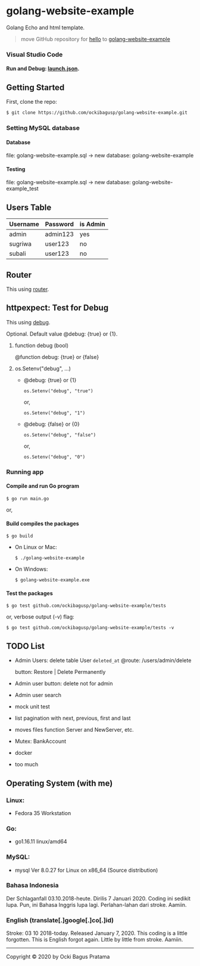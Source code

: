 # golang-website-example
Golang Echo and html template. 

> move GitHub repository for [hello](https://github.com/ockibagusp/hello) to [golang-website-example](#)



### Visual Studio Code

#### Run and Debug: [launch.json](https://github.com/ockibagusp/golang-website-example/blob/master/.vscode/launch.json).


## Getting Started
First, clone the repo:
```bash
$ git clone https://github.com/ockibagusp/golang-website-example.git
```

### Setting MySQL database

#### Database 
file: golang-website-example.sql -> new database: golang-website-example

#### Testing
file: golang-website-example.sql -> new database: golang-website-example_test

## Users Table

| Username | Password | is Admin |
| --- | --- | --- |
| admin | admin123 | yes |
| sugriwa | user123 | no |
| subali | user123 | no |


## Router
This using [router](https://github.com/ockibagusp/golang-website-example/blob/master/router/router.go).

## httpexpect: Test for Debug
This using [debug](https://github.com/ockibagusp/golang-website-example/blob/master/tests/main_test.go).

Optional. Default value @debug: {true} or {1}.

1. function debug (bool)

    @function debug: {true} or {false}

2. os.Setenv("debug", ...)

    - @debug: {true} or {1}

        ```
        os.Setenv("debug", "true") 
        ```
        or,
        ```
        os.Setenv("debug", "1")
        ```

    - @debug: {false} or {0}
        ```
        os.Setenv("debug", "false") 
        ```
        or,
        ```
        os.Setenv("debug", "0")
        ```

### Running app

#### Compile and run Go program
```
$ go run main.go
```

or,

#### Build compiles the packages

```
$ go build
```

- On Linux or Mac:

    ```
    $ ./golang-website-example
    ```

- On  Windows:

    ```
    $ golang-website-example.exe
    ```

#### Test the packages

```
$ go test github.com/ockibagusp/golang-website-example/tests 
```

or, verbose output (-v) flag:

```
$ go test github.com/ockibagusp/golang-website-example/tests -v
```


## TODO List
- Admin Users: delete table User `deleted_at` @route: /users/admin/delete

    button:
    Restore | Delete Permanently

- Admin user button: delete not for admin
- Admin user search
- mock unit test
- list pagination with next, previous, first and last
- moves files function Server and NewServer, etc.
- Mutex: BankAccount
- docker
- too much

## Operating System (with me)
### Linux:
- Fedora 35 Workstation

### Go: 
- go1.16.11 linux/amd64

### MySQL: 
- mysql  Ver 8.0.27 for Linux on x86_64 (Source distribution)


### Bahasa Indonesia
Der Schlaganfall 03.10.2018-heute. Dirilis 7 Januari 2020. Coding ini sedikit lupa. Pun, ini Bahasa Inggris lupa lagi. Perlahan-lahan dari stroke. Aamiin.

### English (translate[.]google[.]co[.]id)
Stroke: 03 10 2018-today. Released January 7, 2020. This coding is a little forgotten. This is English forgot again. Little by little from stroke. Aamiin.

---

Copyright © 2020 by Ocki Bagus Pratama
